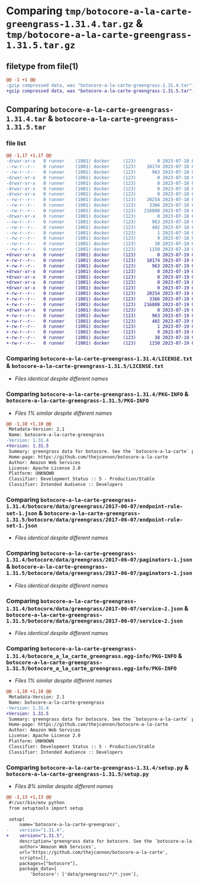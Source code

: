 # Comparing `tmp/botocore-a-la-carte-greengrass-1.31.4.tar.gz` & `tmp/botocore-a-la-carte-greengrass-1.31.5.tar.gz`

## filetype from file(1)

```diff
@@ -1 +1 @@
-gzip compressed data, was "botocore-a-la-carte-greengrass-1.31.4.tar", last modified: Tue Jul 18 01:55:07 2023, max compression
+gzip compressed data, was "botocore-a-la-carte-greengrass-1.31.5.tar", last modified: Wed Jul 19 02:43:49 2023, max compression
```

## Comparing `botocore-a-la-carte-greengrass-1.31.4.tar` & `botocore-a-la-carte-greengrass-1.31.5.tar`

### file list

```diff
@@ -1,17 +1,17 @@
-drwxr-xr-x   0 runner    (1001) docker     (123)        0 2023-07-18 01:55:07.688215 botocore-a-la-carte-greengrass-1.31.4/
--rw-r--r--   0 runner    (1001) docker     (123)    10174 2023-07-18 01:55:07.000000 botocore-a-la-carte-greengrass-1.31.4/LICENSE.txt
--rw-r--r--   0 runner    (1001) docker     (123)      963 2023-07-18 01:55:07.688215 botocore-a-la-carte-greengrass-1.31.4/PKG-INFO
-drwxr-xr-x   0 runner    (1001) docker     (123)        0 2023-07-18 01:55:07.684215 botocore-a-la-carte-greengrass-1.31.4/botocore/
-drwxr-xr-x   0 runner    (1001) docker     (123)        0 2023-07-18 01:55:07.684215 botocore-a-la-carte-greengrass-1.31.4/botocore/data/
-drwxr-xr-x   0 runner    (1001) docker     (123)        0 2023-07-18 01:55:07.684215 botocore-a-la-carte-greengrass-1.31.4/botocore/data/greengrass/
-drwxr-xr-x   0 runner    (1001) docker     (123)        0 2023-07-18 01:55:07.684215 botocore-a-la-carte-greengrass-1.31.4/botocore/data/greengrass/2017-06-07/
--rw-r--r--   0 runner    (1001) docker     (123)    20254 2023-07-18 01:54:50.000000 botocore-a-la-carte-greengrass-1.31.4/botocore/data/greengrass/2017-06-07/endpoint-rule-set-1.json
--rw-r--r--   0 runner    (1001) docker     (123)     3366 2023-07-18 01:54:50.000000 botocore-a-la-carte-greengrass-1.31.4/botocore/data/greengrass/2017-06-07/paginators-1.json
--rw-r--r--   0 runner    (1001) docker     (123)   216808 2023-07-18 01:54:50.000000 botocore-a-la-carte-greengrass-1.31.4/botocore/data/greengrass/2017-06-07/service-2.json
-drwxr-xr-x   0 runner    (1001) docker     (123)        0 2023-07-18 01:55:07.688215 botocore-a-la-carte-greengrass-1.31.4/botocore_a_la_carte_greengrass.egg-info/
--rw-r--r--   0 runner    (1001) docker     (123)      963 2023-07-18 01:55:07.000000 botocore-a-la-carte-greengrass-1.31.4/botocore_a_la_carte_greengrass.egg-info/PKG-INFO
--rw-r--r--   0 runner    (1001) docker     (123)      402 2023-07-18 01:55:07.000000 botocore-a-la-carte-greengrass-1.31.4/botocore_a_la_carte_greengrass.egg-info/SOURCES.txt
--rw-r--r--   0 runner    (1001) docker     (123)        1 2023-07-18 01:55:07.000000 botocore-a-la-carte-greengrass-1.31.4/botocore_a_la_carte_greengrass.egg-info/dependency_links.txt
--rw-r--r--   0 runner    (1001) docker     (123)        9 2023-07-18 01:55:07.000000 botocore-a-la-carte-greengrass-1.31.4/botocore_a_la_carte_greengrass.egg-info/top_level.txt
--rw-r--r--   0 runner    (1001) docker     (123)       38 2023-07-18 01:55:07.688215 botocore-a-la-carte-greengrass-1.31.4/setup.cfg
--rw-r--r--   0 runner    (1001) docker     (123)     1150 2023-07-18 01:55:07.000000 botocore-a-la-carte-greengrass-1.31.4/setup.py
+drwxr-xr-x   0 runner    (1001) docker     (123)        0 2023-07-19 02:43:49.191522 botocore-a-la-carte-greengrass-1.31.5/
+-rw-r--r--   0 runner    (1001) docker     (123)    10174 2023-07-19 02:43:49.000000 botocore-a-la-carte-greengrass-1.31.5/LICENSE.txt
+-rw-r--r--   0 runner    (1001) docker     (123)      963 2023-07-19 02:43:49.191522 botocore-a-la-carte-greengrass-1.31.5/PKG-INFO
+drwxr-xr-x   0 runner    (1001) docker     (123)        0 2023-07-19 02:43:49.187522 botocore-a-la-carte-greengrass-1.31.5/botocore/
+drwxr-xr-x   0 runner    (1001) docker     (123)        0 2023-07-19 02:43:49.187522 botocore-a-la-carte-greengrass-1.31.5/botocore/data/
+drwxr-xr-x   0 runner    (1001) docker     (123)        0 2023-07-19 02:43:49.187522 botocore-a-la-carte-greengrass-1.31.5/botocore/data/greengrass/
+drwxr-xr-x   0 runner    (1001) docker     (123)        0 2023-07-19 02:43:49.191522 botocore-a-la-carte-greengrass-1.31.5/botocore/data/greengrass/2017-06-07/
+-rw-r--r--   0 runner    (1001) docker     (123)    20254 2023-07-19 02:43:32.000000 botocore-a-la-carte-greengrass-1.31.5/botocore/data/greengrass/2017-06-07/endpoint-rule-set-1.json
+-rw-r--r--   0 runner    (1001) docker     (123)     3366 2023-07-19 02:43:32.000000 botocore-a-la-carte-greengrass-1.31.5/botocore/data/greengrass/2017-06-07/paginators-1.json
+-rw-r--r--   0 runner    (1001) docker     (123)   216808 2023-07-19 02:43:32.000000 botocore-a-la-carte-greengrass-1.31.5/botocore/data/greengrass/2017-06-07/service-2.json
+drwxr-xr-x   0 runner    (1001) docker     (123)        0 2023-07-19 02:43:49.191522 botocore-a-la-carte-greengrass-1.31.5/botocore_a_la_carte_greengrass.egg-info/
+-rw-r--r--   0 runner    (1001) docker     (123)      963 2023-07-19 02:43:49.000000 botocore-a-la-carte-greengrass-1.31.5/botocore_a_la_carte_greengrass.egg-info/PKG-INFO
+-rw-r--r--   0 runner    (1001) docker     (123)      402 2023-07-19 02:43:49.000000 botocore-a-la-carte-greengrass-1.31.5/botocore_a_la_carte_greengrass.egg-info/SOURCES.txt
+-rw-r--r--   0 runner    (1001) docker     (123)        1 2023-07-19 02:43:49.000000 botocore-a-la-carte-greengrass-1.31.5/botocore_a_la_carte_greengrass.egg-info/dependency_links.txt
+-rw-r--r--   0 runner    (1001) docker     (123)        9 2023-07-19 02:43:49.000000 botocore-a-la-carte-greengrass-1.31.5/botocore_a_la_carte_greengrass.egg-info/top_level.txt
+-rw-r--r--   0 runner    (1001) docker     (123)       38 2023-07-19 02:43:49.191522 botocore-a-la-carte-greengrass-1.31.5/setup.cfg
+-rw-r--r--   0 runner    (1001) docker     (123)     1150 2023-07-19 02:43:49.000000 botocore-a-la-carte-greengrass-1.31.5/setup.py
```

### Comparing `botocore-a-la-carte-greengrass-1.31.4/LICENSE.txt` & `botocore-a-la-carte-greengrass-1.31.5/LICENSE.txt`

 * *Files identical despite different names*

### Comparing `botocore-a-la-carte-greengrass-1.31.4/PKG-INFO` & `botocore-a-la-carte-greengrass-1.31.5/PKG-INFO`

 * *Files 1% similar despite different names*

```diff
@@ -1,10 +1,10 @@
 Metadata-Version: 2.1
 Name: botocore-a-la-carte-greengrass
-Version: 1.31.4
+Version: 1.31.5
 Summary: greengrass data for botocore. See the `botocore-a-la-carte` package for more info.
 Home-page: https://github.com/thejcannon/botocore-a-la-carte
 Author: Amazon Web Services
 License: Apache License 2.0
 Platform: UNKNOWN
 Classifier: Development Status :: 5 - Production/Stable
 Classifier: Intended Audience :: Developers
```

### Comparing `botocore-a-la-carte-greengrass-1.31.4/botocore/data/greengrass/2017-06-07/endpoint-rule-set-1.json` & `botocore-a-la-carte-greengrass-1.31.5/botocore/data/greengrass/2017-06-07/endpoint-rule-set-1.json`

 * *Files identical despite different names*

### Comparing `botocore-a-la-carte-greengrass-1.31.4/botocore/data/greengrass/2017-06-07/paginators-1.json` & `botocore-a-la-carte-greengrass-1.31.5/botocore/data/greengrass/2017-06-07/paginators-1.json`

 * *Files identical despite different names*

### Comparing `botocore-a-la-carte-greengrass-1.31.4/botocore/data/greengrass/2017-06-07/service-2.json` & `botocore-a-la-carte-greengrass-1.31.5/botocore/data/greengrass/2017-06-07/service-2.json`

 * *Files identical despite different names*

### Comparing `botocore-a-la-carte-greengrass-1.31.4/botocore_a_la_carte_greengrass.egg-info/PKG-INFO` & `botocore-a-la-carte-greengrass-1.31.5/botocore_a_la_carte_greengrass.egg-info/PKG-INFO`

 * *Files 1% similar despite different names*

```diff
@@ -1,10 +1,10 @@
 Metadata-Version: 2.1
 Name: botocore-a-la-carte-greengrass
-Version: 1.31.4
+Version: 1.31.5
 Summary: greengrass data for botocore. See the `botocore-a-la-carte` package for more info.
 Home-page: https://github.com/thejcannon/botocore-a-la-carte
 Author: Amazon Web Services
 License: Apache License 2.0
 Platform: UNKNOWN
 Classifier: Development Status :: 5 - Production/Stable
 Classifier: Intended Audience :: Developers
```

### Comparing `botocore-a-la-carte-greengrass-1.31.4/setup.py` & `botocore-a-la-carte-greengrass-1.31.5/setup.py`

 * *Files 8% similar despite different names*

```diff
@@ -1,13 +1,13 @@
 #!/usr/bin/env python
 from setuptools import setup
 
 setup(
     name='botocore-a-la-carte-greengrass',
-    version="1.31.4",
+    version="1.31.5",
     description='greengrass data for botocore. See the `botocore-a-la-carte` package for more info.',
     author='Amazon Web Services',
     url='https://github.com/thejcannon/botocore-a-la-carte',
     scripts=[],
     packages=["botocore"],
     package_data={
         'botocore': ['data/greengrass/*/*.json'],
```

